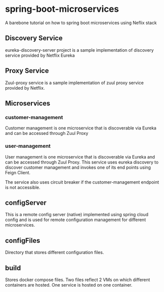 # spring-boot-microservices
A barebone tutorial on how to spring boot microservices using Neflix stack

## Discovery Service

eureka-discovery-server project is a sample implementation of discovery service provided by Netflix Eureka

## Proxy Service

Zuul-proxy service is a sample implementation of zuul proxy service provided by Netflix. 

## Microservices

### customer-management

Customer management is one microservice that is discoverable via Eureka and can be accessed through Zuul Proxy

### user-management

User management is one microservice that is discoverable via Eureka and can be accessed through Zuul Proxy. This service uses eureka discovery to discover customer management and invokes one of its end points using Feign Client. 

The service also uses circuit breaker if the customer-management endpoint is not accessible. 

## configServer

This is a remote config server (native) implemented using spring cloud config and is used for remote configuration management for different microservices. 

## configFiles

Directory that stores different configuration files. 

## build

Stores docker compose files. Two files reflect 2 VMs on which different containers are hosted. One service is hosted on one container. 


